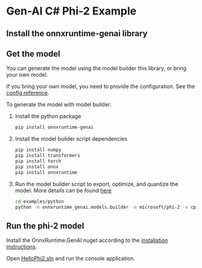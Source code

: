 # Gen-AI C# Phi-2 Example

## Install the onnxruntime-genai library


## Get the model

You can generate the model using the model builder this library, or bring your own model.

If you bring your own model, you need to provide the configuration. See the [config reference](https://onnxruntime.ai/docs/genai/reference/config).

To generate the model with model builder:

1. Install the python package

   ```bash
   pip install onnxruntime-genai
   ```

2. Install the model builder script dependencies

   ```bash
   pip install numpy
   pip install transformers
   pip install torch
   pip install onnx
   pip install onnxruntime
   ```
3. Run the model builder script to export, optimize, and quantize the model. More details can be found [here](../../src/python/py/models/README.md)

   ```bash
   cd examples/python
   python -m onnxruntime_genai.models.builder -m microsoft/phi-2 -e cpu -p int4 -o ./example-models/phi2-int4-cpu
   ```

## Run the phi-2 model

Install the OnnxRuntime.GenAI nuget according to the [installation instructions](https://onnxruntime.ai/docs/genai/install).

Open [HelloPhi2.sln](HelloPhi2.sln) and run the console application.
